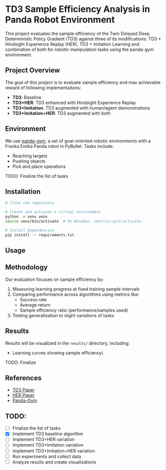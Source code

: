 # TD3 Sample Efficiency Analysis in Panda Robot Environment

This project evaluates the sample efficiency of the Twin Delayed Deep Deterministic Policy Gradient (TD3) against three of its modifications: TD3 + Hindsight Experience Replay (HER), TD3 + Imitation Learning and combination of both for robotic manipulation tasks using the panda-gym environment.

## Project Overview

The goal of this project is to evaluate sample efficiency and max achievable reward of following implementaitons:

- **TD3**: Baseline 
- **TD3+HER**: TD3 enhanced with Hindsight Experience Replay
- **TD3+Imitation**: TD3 augmented with human/agent demonstrations
- **TD3+Imitation+HER**: TD3 augmented with both

## Environment

We use [panda-gym](https://github.com/qgallouedec/panda-gym), a set of goal-oriented robotic environments with a Franka Emika Panda robot in PyBullet. Tasks include:
- Reaching targets
- Pushing objects
- Pick and place operations

TODO: Finalize the list of tasks
## Installation

```bash
# Clone the repository

# Create and activate a virtual environment
python -m venv venv
source venv/bin/activate  # On Windows: venv\Scripts\activate

# Install dependencies
pip install -r requirements.txt
```

## Usage


## Methodology

Our evaluation focuses on sample efficiency by:
1. Measuring learning progress at fixed training sample intervals
2. Comparing performance across algorithms using metrics like:
    - Success rate
    - Average return
    - Sample efficiency ratio (performance/samples used)
3. Testing generalization to slight variations of tasks

## Results

Results will be visualized in the `results/` directory, including:
- Learning curves showing sample efficiency\

TODO: Finalize
## References

- [TD3 Paper](https://arxiv.org/abs/1802.09477)
- [HER Paper](https://arxiv.org/abs/1707.01495)
- [Panda-Gym](https://panda-gym.readthedocs.io/en/latest/)

## TODO:
- [ ] Finalize the list of tasks
- [x] Implement TD3 baseline algorithm
- [ ] Implement TD3+HER variation
- [ ] Implement TD3+Imitation variation
- [ ] Implement TD3+Imitation+HER variation
- [ ] Run experiments and collect data
- [ ] Analyze results and create visualizations
